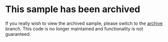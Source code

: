 # This sample has been archived

If you really wish to view the archived sample, please switch to the [archive](https://github.com/AzureADQuickstarts/appmodelv2-webapp-webapi-openidconnect-dotnet/tree/complete) branch. This code is no longer maintained and functionality is not guaranteed.
